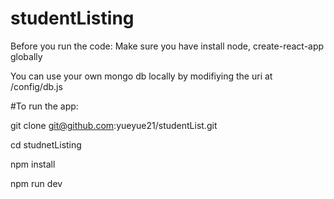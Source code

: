 # studentListing

Before you run the code:
Make sure you have install node, create-react-app globally

You can use your own mongo db locally by modifiying the uri at /config/db.js

#To run the app:

git clone git@github.com:yueyue21/studentList.git

cd studnetListing

npm install

npm run dev
